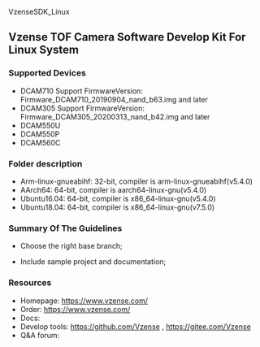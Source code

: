 VzenseSDK_Linux

## Vzense TOF Camera Software Develop Kit For Linux System

### Supported Devices

- DCAM710 Support FirmwareVersion: Firmware_DCAM710_20190904_nand_b63.img and later
- DCAM305 Support FirmwareVersion: Firmware_DCAM305_20200313_nand_b42.img and later
- DCAM550U
- DCAM550P
- DCAM560C

### Folder description

- Arm-linux-gnueabihf: 32-bit, compiler is arm-linux-gnueabihf(v5.4.0)
- AArch64: 64-bit, compiler is aarch64-linux-gnu(v5.4.0)
- Ubuntu16.04: 64-bit, compiler is x86_64-linux-gnu(v5.4.0)
- Ubuntu18.04: 64-bit, compiler is x86_64-linux-gnu(v7.5.0)

### Summary Of The Guidelines

- Choose the right base branch;

- Include sample project and documentation;

### Resources

- Homepage: https://www.vzense.com/
- Order: https://www.vzense.com/
- Docs:
- Develop tools: https://github.com/Vzense , https://gitee.com/Vzense
- Q&A forum: 
